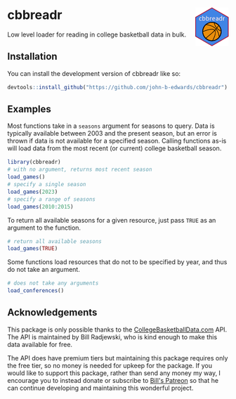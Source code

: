 
# cbbreadr <a href='https://github.com/john-b-edwards/cbbreadr'><img src='https://github.com/john-b-edwards/cbbd-data/blob/master/data/outputs/cbbreadr_hex.png?raw=true' align="right" width="15%" min-width="120px" /></a>

<!-- badges: start -->
<!-- badges: end -->

Low level loader for reading in college basketball data in bulk.

## Installation

You can install the development version of cbbreadr like so:

```r
devtools::install_github("https://github.com/john-b-edwards/cbbreadr")
```

## Examples

Most functions take in a `seasons` argument for seasons to query. Data is typically available between 2003 and the present season, but an error is thrown if data is not available for a specified season. Calling functions as-is will load data from the most recent (or current) college basketball season.

```r
library(cbbreadr)
# with no argument, returns most recent season
load_games()
# specify a single season
load_games(2023)
# specify a range of seasons
load_games(2010:2015)
```

To return all available seasons for a given resource, just pass `TRUE` as an argument to the function.

```r
# return all available seasons
load_games(TRUE)
```

Some functions load resources that do not to be specified by year, and thus do not take an argument.
```r
# does not take any arguments
load_conferences()
```

## Acknowledgements

This package is only possible thanks to the [CollegeBasketballData.com](https://collegebasketballdata.com/) API. The API is maintained by Bill Radjewski, who is kind enough to make this data available for free. 

The API does have premium tiers but maintaining this package requires only the free tier, so no money is needed for upkeep for the package. If you would like to support this package, rather than send any money my way, I encourage you to instead donate or subscribe to [Bill's Patreon](https://www.patreon.com/c/collegefootballdata/posts) so that he can continue developing and maintaining this wonderful project.
